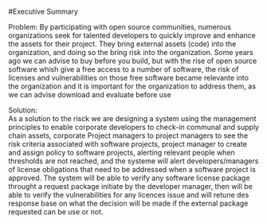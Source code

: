 #Executive Summary

Problem: 
By participating with open source communities, numerous organizations seek for talented developers to quickly improve and enhance the assets for their project. They bring external assets (code) into the organization, and doing so the bring risk into the organization. Some years ago we can advise to buy before you build, but with the rise of open source software whish give a free access to a number of software, the risk of licenses and vulnerabilities on those free software became relevante into the organization and it is important for the organization to address them, as we can advise download and evaluate before use


Solution:  
As a solution to the risck we are designing a system using the management principles to enable corporate developers to check-in communal and supply chain assets, corporate Project managers to project managers to see the risk criteria associated with software projects, project manager to create and assign policy to software projects, alerting relevant people when thresholds are not reached, and the systeme will alert developers/managers of license obligations that need to be addressed when a software project is approved. The system will be able to verify any software license package throught a request package initiate by the developer manager, then will be able to verify the vulnerabilities for any licences issue and will retune des response base on what the decision will be made if the external package requested can be use or not.


 
